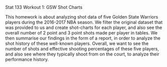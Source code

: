 Stat 133 Workout 1: GSW Shot Charts

This homework is about analyzing shot data of five Golden State Warriors players during the 2016-2017 NBA season. We filter the original dataset that was provided to us and create shot-charts for each player, and also see the overall number of 2 point and 3 point shots made per player in tables. We then summarise our findings in the form of a report, in order to analyze the shot history of these well-known players. Overall, we want to see the number of shots and effective shooting percentages of these five players, and also see where they typically shoot from on the court, to analyze their performance history. 
